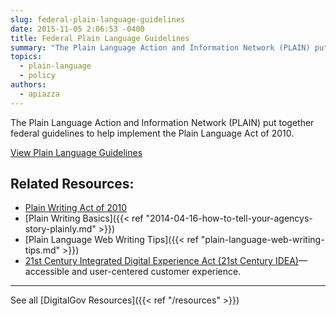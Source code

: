 ```yaml
---
slug: federal-plain-language-guidelines
date: 2015-11-05 2:06:53 -0400
title: Federal Plain Language Guidelines
summary: "The Plain Language Action and Information Network (PLAIN) put together these federal guidelines to help implement the Plain Language Act of 2010."
topics:
  - plain-language
  - policy
authors:
  - apiazza
---
```


The Plain Language Action and Information Network (PLAIN) put together federal guidelines to help implement the Plain Language Act of 2010.

[View Plain Language Guidelines](https://www.plainlanguage.gov/guidelines/)

## Related Resources:

- [Plain Writing Act of 2010](http://www.gpo.gov/fdsys/pkg/PLAW-111publ274/pdf/PLAW-111publ274.pdf)
- [Plain Writing Basics]({{< ref "2014-04-16-how-to-tell-your-agencys-story-plainly.md" >}})
- [Plain Language Web Writing Tips]({{< ref "plain-language-web-writing-tips.md" >}})
- [21st Century Integrated Digital Experience Act (21st Century IDEA)](https://digital.gov/resources/21st-century-integrated-digital-experience-act/)&mdash; accessible and user-centered customer experience.

---

See all [DigitalGov Resources]({{< ref "/resources" >}})
